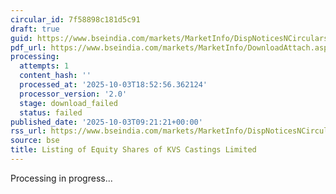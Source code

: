 ```yaml
---
circular_id: 7f58898c181d5c91
draft: true
guid: https://www.bseindia.com/markets/MarketInfo/DispNoticesNCirculars.aspx?Noticeid={90CB5102-B98A-48A7-BD83-9003CA8CC04A}&noticeno=20251003-15&dt=10/03/2025&icount=15&totcount=73&flag=0
pdf_url: https://www.bseindia.com/markets/MarketInfo/DownloadAttach.aspx?id=20251003-15&attachedId=
processing:
  attempts: 1
  content_hash: ''
  processed_at: '2025-10-03T18:52:56.362124'
  processor_version: '2.0'
  stage: download_failed
  status: failed
published_date: '2025-10-03T09:21:21+00:00'
rss_url: https://www.bseindia.com/markets/MarketInfo/DispNoticesNCirculars.aspx?Noticeid={90CB5102-B98A-48A7-BD83-9003CA8CC04A}&noticeno=20251003-15&dt=10/03/2025&icount=15&totcount=73&flag=0
source: bse
title: Listing of Equity Shares of KVS Castings Limited
---
```


Processing in progress...